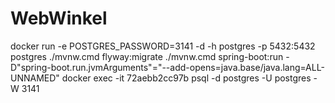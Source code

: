 # WebWinkel
docker run -e POSTGRES_PASSWORD=3141 -d -h postgres -p 5432:5432 postgres
./mvnw.cmd flyway:migrate
./mvnw.cmd spring-boot:run -D"spring-boot.run.jvmArguments"="--add-opens=java.base/java.lang=ALL-UNNAMED"
docker exec -it 72aebb2cc97b psql -d postgres -U postgres -W 3141
